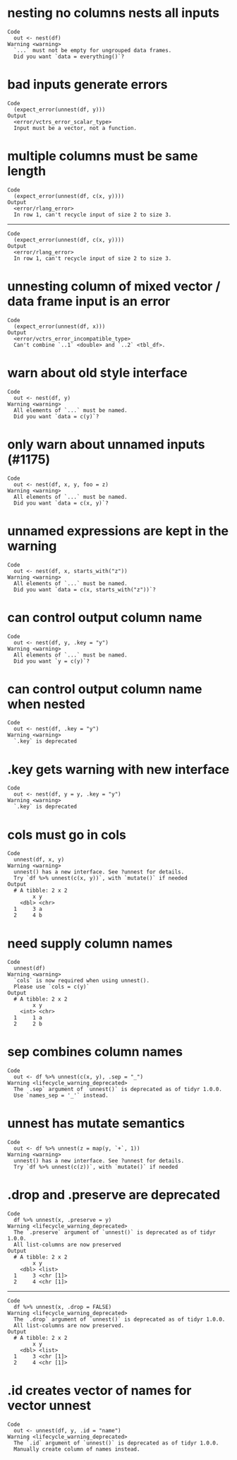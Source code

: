 # nesting no columns nests all inputs

    Code
      out <- nest(df)
    Warning <warning>
      `...` must not be empty for ungrouped data frames.
      Did you want `data = everything()`?

# bad inputs generate errors

    Code
      (expect_error(unnest(df, y)))
    Output
      <error/vctrs_error_scalar_type>
      Input must be a vector, not a function.

# multiple columns must be same length

    Code
      (expect_error(unnest(df, c(x, y))))
    Output
      <error/rlang_error>
      In row 1, can't recycle input of size 2 to size 3.

---

    Code
      (expect_error(unnest(df, c(x, y))))
    Output
      <error/rlang_error>
      In row 1, can't recycle input of size 2 to size 3.

# unnesting column of mixed vector / data frame input is an error

    Code
      (expect_error(unnest(df, x)))
    Output
      <error/vctrs_error_incompatible_type>
      Can't combine `..1` <double> and `..2` <tbl_df>.

# warn about old style interface

    Code
      out <- nest(df, y)
    Warning <warning>
      All elements of `...` must be named.
      Did you want `data = c(y)`?

# only warn about unnamed inputs (#1175)

    Code
      out <- nest(df, x, y, foo = z)
    Warning <warning>
      All elements of `...` must be named.
      Did you want `data = c(x, y)`?

# unnamed expressions are kept in the warning

    Code
      out <- nest(df, x, starts_with("z"))
    Warning <warning>
      All elements of `...` must be named.
      Did you want `data = c(x, starts_with("z"))`?

# can control output column name

    Code
      out <- nest(df, y, .key = "y")
    Warning <warning>
      All elements of `...` must be named.
      Did you want `y = c(y)`?

# can control output column name when nested

    Code
      out <- nest(df, .key = "y")
    Warning <warning>
      `.key` is deprecated

# .key gets warning with new interface

    Code
      out <- nest(df, y = y, .key = "y")
    Warning <warning>
      `.key` is deprecated

# cols must go in cols

    Code
      unnest(df, x, y)
    Warning <warning>
      unnest() has a new interface. See ?unnest for details.
      Try `df %>% unnest(c(x, y))`, with `mutate()` if needed
    Output
      # A tibble: 2 x 2
            x y    
        <dbl> <chr>
      1     3 a    
      2     4 b    

# need supply column names

    Code
      unnest(df)
    Warning <warning>
      `cols` is now required when using unnest().
      Please use `cols = c(y)`
    Output
      # A tibble: 2 x 2
            x y    
        <int> <chr>
      1     1 a    
      2     2 b    

# sep combines column names

    Code
      out <- df %>% unnest(c(x, y), .sep = "_")
    Warning <lifecycle_warning_deprecated>
      The `.sep` argument of `unnest()` is deprecated as of tidyr 1.0.0.
      Use `names_sep = '_'` instead.

# unnest has mutate semantics

    Code
      out <- df %>% unnest(z = map(y, `+`, 1))
    Warning <warning>
      unnest() has a new interface. See ?unnest for details.
      Try `df %>% unnest(c(z))`, with `mutate()` if needed

# .drop and .preserve are deprecated

    Code
      df %>% unnest(x, .preserve = y)
    Warning <lifecycle_warning_deprecated>
      The `.preserve` argument of `unnest()` is deprecated as of tidyr 1.0.0.
      All list-columns are now preserved
    Output
      # A tibble: 2 x 2
            x y        
        <dbl> <list>   
      1     3 <chr [1]>
      2     4 <chr [1]>

---

    Code
      df %>% unnest(x, .drop = FALSE)
    Warning <lifecycle_warning_deprecated>
      The `.drop` argument of `unnest()` is deprecated as of tidyr 1.0.0.
      All list-columns are now preserved.
    Output
      # A tibble: 2 x 2
            x y        
        <dbl> <list>   
      1     3 <chr [1]>
      2     4 <chr [1]>

# .id creates vector of names for vector unnest

    Code
      out <- unnest(df, y, .id = "name")
    Warning <lifecycle_warning_deprecated>
      The `.id` argument of `unnest()` is deprecated as of tidyr 1.0.0.
      Manually create column of names instead.

